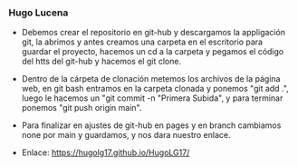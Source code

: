 ### Hugo Lucena

- Debemos crear el repositorio en git-hub y descargamos la appligación git, la abrimos y antes creamos una carpeta en el escritorio para guardar el proyecto, hacemos un cd a la carpeta y pegamos el código del htts del git-hub y hacemos el git clone.
- Dentro de la cárpeta de clonación metemos los archivos de la página web, en git bash entramos en la carpeta clonada y ponemos "git add .", luego le hacemos un "git commit -n "Primera Subida", y para terminar ponemos "git push origin main".
- Para finalizar en ajustes de git-hub en pages y en branch cambiamos none por main y guardamos, y nos dara nuestro enlace.
    
- Enlace: https://hugolg17.github.io/HugoLG17/
